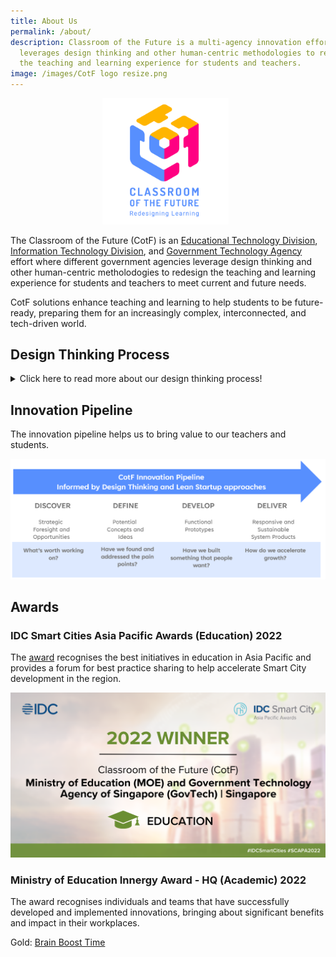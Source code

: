 ```yaml
---
title: About Us
permalink: /about/
description: Classroom of the Future is a multi-agency innovation effort that
  leverages design thinking and other human-centric methodologies to redesign
  the teaching and learning experience for students and teachers.
image: /images/CotF logo resize.png
---
```

<center><img src="/images/CotF%20logo%20resize.png" style="width:40%; display: inline; margin-right:0.5rem"></center>

The Classroom of the Future (CotF) is an [Educational Technology Division](https://www.sgdi.gov.sg/ministries/moe/departments/etd), [Information Technology Division](https://www.sgdi.gov.sg/ministries/moe/departments/itd), and [Government Technology Agency](https://www.sgdi.gov.sg/ministries/pmo/statutory-boards/govtech) effort where different government agencies leverage design thinking and other human-centric metholodogies to redesign the teaching and learning experience for students and teachers to meet current and future needs.

CotF solutions enhance teaching and learning to help students to be future-ready, preparing them for an increasingly complex, interconnected, and tech-driven world.

## Design Thinking Process

<p><details>
<summary>Click here to read more about our design thinking process!</summary><br>
Our use of design thinking and human-centric methodologies gives us a unique lens and insight into the teaching and learning space, enabling us to capitalise on more opportunities to support teachers and students.<br><br>
<img src="/images/CotF%20design%20thinking.png">
</details></p>

## Innovation Pipeline
The innovation pipeline helps us to bring value to our teachers and students.

![CotF Innovation Pipeline](/images/CotF%20pipeline.png)

## Awards
### IDC Smart Cities Asia Pacific Awards (Education) 2022
The [award](https://www.idc.com/ap/smartcities/2022-winners) recognises the best initiatives in education in Asia Pacific and provides a forum for best practice sharing to help accelerate Smart City development in the region.

![IDC SCAPA Award 2022](/images/SCAPA%202022%20Winners%20Tiles%20-%20CotF.png)

### Ministry of Education Innergy Award - HQ (Academic) 2022
The award recognises individuals and teams that have successfully developed and implemented innovations, bringing about significant benefits and impact in their workplaces. 

Gold: [Brain Boost Time](https://go.gov.sg/etdbbt)